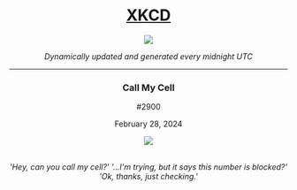 
<h1 align="center"><a href="https://xkcd.com">XKCD</a></h1>
<div align="center">
    <img src="https://img.shields.io/github/last-commit/ShashashankThakur/XKCD?label=last%20updated" />
</div>

<p align="center"><i>Dynamically updated and generated every midnight UTC</i></p>
<hr>
<div align="center">
    <h3><strong>Call My Cell</strong></h3>
    <p>#2900</p>
    <p>February 28, 2024</p>
    <img src="https://imgs.xkcd.com/comics/call_my_cell.png">
    <br></br>
    <p><i>'Hey, can you call my cell?' '...I'm trying, but it says this number is blocked?' 'Ok, thanks, just checking.'</i></p>
</div>
